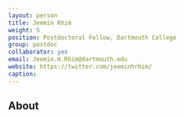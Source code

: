 ```yaml
---
layout: person
title: Jeemin Rhim
weight: 5
position: Postdoctoral Fellow, Dartmouth College
group: postdoc
collaborator: yes
email: Jeemin.H.Rhim@dartmouth.edu
website: https://twitter.com/jeeminhrhim/
caption:
---
```


## About
